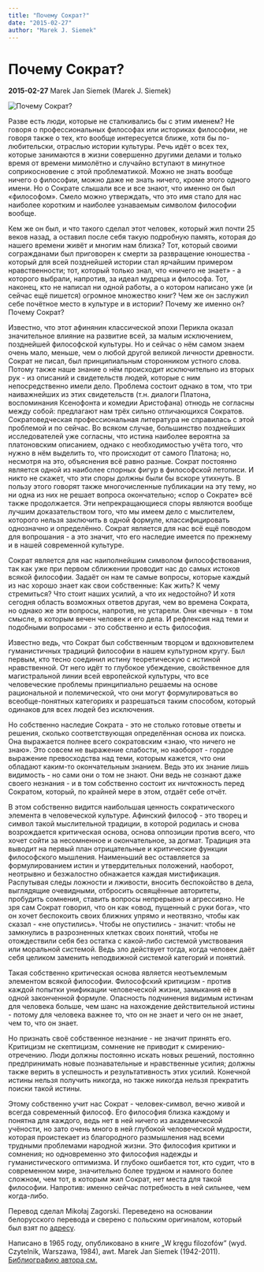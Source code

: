 ```yaml
---
title: "Почему Сократ?"
date: "2015-02-27"
author: "Marek J. Siemek"
---
```


# Почему Сократ?

**2015-02-27** Marek Jan Siemek (Marek J. Siemek)

![Почему Сократ?](https://upload.wikimedia.org/wikipedia/commons/thumb/2/25/Raffael_069.jpg/250px-Raffael_069.jpg)

Разве есть люди, которые не сталкивались бы с этим именем? Не говоря о профессиональных философах или историках философии, не говоря также о тех, кто вообще интересуется ближе, хотя бы по-любительски, отраслью истории культуры. Речь идёт о всех тех, которые занимаются в жизни совершенно другими делами и только время от времени мимолётно и случайно вступают в минутное соприкосновение с этой проблематикой. Можно не знать вообще ничего о философии, можно даже не знать ничего, кроме этого одного имени. Но о Сократе слышали все и все знают, что именно он был «философом». Смело можно утверждать, что это имя стало для нас наиболее коротким и наиболее узнаваемым символом философии вообще.

Кем же он был, и что такого сделал этот человек, который жил почти 25 веков назад, а оставил после себя такую подробную память, которая до нашего времени живёт и многим нам близка? Тот, который своими согражданами был приговорен к смерти за развращение юношества - который для всей позднейшей истории стал ярчайшим примером нравственности; тот, который только знал, что «ничего не знает» - а которого выбрали, напротив, за идеал мудреца и философа. Тот, наконец, кто не написал ни одной работы, а о котором написано уже (и сейчас ещё пишется) огромное множество книг? Чем же он заслужил себе почётное место в культуре и в истории? Почему же именно он? Почему Сократ?

Известно, что этот афинянин классической эпохи Перикла оказал значительное влияние на развитие всей, за малым исключением, позднейшей философской культуры. Но и сейчас о нём самом знаем очень мало, меньше, чем о любой другой великой личности древности. Сократ не писал, был принципиальным сторонником устного слова. Потому также наше знание о нём происходит исключительно из вторых рук - из описаний и свидетельств людей, которые с ним непосредственно имели дело. Проблема состоит однако в том, что три наиважнейших из этих свидетельств (т.н. диалоги Платона, воспоминания Ксенофонта и комедии Аристофана) отнюдь не согласны между собой: предлагают нам трёх сильно отличающихся Сократов. Сократоведческая профессиональная литература не справилась с этой проблемой и по сейчас. Во всяком случае, большинство позднейших исследователей уже согласны, что истина наиболее вероятна за платоновским описанием, однако с необходимостью учёта того, что нужно в нём выделить то, что происходит от самого Платона; но, несмотря на это, объяснения всё равно разные. Сократ постоянно является одной из наиболее спорных фигур в философской летописи. И никто не скажет, что эти споры должны были бы вскоре утихнуть. В пользу этого говорят также многочисленные публикации на эту тему, но ни одна из них не решает вопроса окончательно; «спор о Сократе» всё также продолжается. Эти непрекращающиеся споры являются вообще лучшим доказательством того, что мы имеем дело с мыслителем, которого нельзя заключить в одной формуле, классифицировать однозначно и определённо. Сократ является для нас всё ещё поводом для вопрошания - а это значит, что его наследие имеется по прежнему и в нашей современной культуре.

Сократ является для нас наиполнейшим символом философствования, так как уже при первом сближении проводит нас до самых истоков всякой философии. Задаёт он нам те самые вопросы, которые каждый из нас хорошо знает как свои собственные: Как жить? К чему стремиться? Что стоит наших усилий, а что их недостойно? И хотя сегодня область возможных ответов другая, чем во времена Сократа, но однако же эти вопросы, напротив, не устарели. Они «вечны» - в том смысле, в которым вечен человек и его дела. И рефлексия над теми и подобными вопросами - это собственно и есть философия.

Известно ведь, что Сократ был собственным творцом и вдохновителем гуманистичных традиций философии в нашем культурном кругу. Был первым, кто тесно соединил истину теоретическую с истиной нравственной. От него идёт то глубокое убеждение, свойственное для магистральной линии всей европейской культуры, что все человеческие проблемы принципиально решаемы на основе рациональной и полемической, что они могут формулироваться во всеобще-понятных категориях и разрешаться таким способом, который одинаков для всех людей без исключения.

Но собственно наследие Сократа - это не столько готовые ответы и решения, сколько соответствующая определённая основа их поиска. Она выражается полнее всего сократовским «знаю, что ничего не знаю». Это совсем не выражение слабости, но наоборот - гордое выражение превосходства над теми, которым кажется, что они обладают каким-то окончательным знанием. Ведь это их знание лишь видимость - но сами они о том не знают. Они ведь не сознают даже своего незнания - и в том собственно состоит их ничтожность перед Сократом, который, по крайней мере в этом, отдаёт себе отчёт.

В этом собственно видится наибольшая ценность сократического элемента в человеческой культуре. Афинский философ - это творец и символ такой мыслительной традиции, в которой родилась и снова возрождается критическая основа, основа оппозиции против всего, что хочет сойти за несомненное и окончательное, за догмат. Традиция эта выводит на первый план отрицательные и критические функции философского мышления. Наименьший вес оставляется за формулированием истин и утвердительных положений, наоборот, неотрывно и безжалостно обнажается каждая мистификация. Распутывая следы ложности и лживости, вносить беспокойство в дела, выглядящие очевидными, отбросить освящённые авторитеты, пробудить сомнения, ставить вопросы непрерывно и агрессивно. Не зря сам Сократ говорил, что он как «овод, пущенный с руки бога», что он хочет беспокоить своих ближних упрямо и неотвязно, чтобы как сказал - «не опустились». Чтобы не опустились - значит: чтобы не замкнулись в разрозненных клетках своих понятий, чтобы не отождествили себя без остатка с какой-либо системой умствования или моральной системой. Ведь зло действует тогда, когда человек даёт себя целиком заменить неподвижной системой категорий и понятий.

Такая собственно критическая основа является неотъемлемым элементом всякой философии. Философский критицизм - против каждой попытки унификации человеческой жизни, замыкания её в одной законченной формуле. Опасность подчинения видимым истинам для человека больше, чем шанс на нахождение действительной истины - потому для человека важнее то, что он не знает и чего он не знает, чем то, что он знает.

Но признать своё собственное незнание - не значит принять его. Критицизм не скептицизм, сомнение не приводит к смирению-отречению. Люди должны постоянно искать новых решений, постоянно предпринимать новые познавательные и нравственные усилия; должны также верить в успешность и результативность этих усилий. Конечной истины нельзя получить никогда, но также никогда нельзя прекратить поиски такой истины.

Этому собственно учит нас Сократ - человек-символ, вечно живой и всегда современный философ. Его философия близка каждому и понятна для каждого, ведь нет в ней ничего из академической учёности, но зато очень много в ней глубокой человеческой мудрости, которая проистекает из благородного размышления над всеми трудными проблемами народной жизни. Это философия критики и сомнения; но одновременно это философия надежды и гуманистического оптимизма. И глубоко ошибается тот, кто судит, что в современном мире, значительно более трудном и намного более сложном, чем тот, в которым жил Сократ, нет места для такой философии. Напротив: именно сейчас потребность в ней сильнее, чем когда-либо.

Перевод сделал Mikołaj Zagorski. Переведено на основании белорусского перевода и сверено с польским оригиналом, который был взят по [адресу](http://pthm.org.pl/downloads/teksty-siemek32.pdf).

Написано в 1965 году, опубликовано в книге „W kręgu filozofów” (wyd. Czytelnik, Warszawa, 1984), awt. Marek Jan Siemek (1942-2011). [Библиографию автора см.](http://www.filozofia.uw.edu.pl/pracownicy_old/informator/pracownicy/siemek.htm)